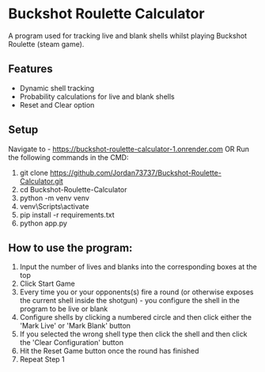 # Buckshot Roulette Calculator

A program used for tracking live and blank shells whilst playing Buckshot Roulette (steam game).

## Features
- Dynamic shell tracking
- Probability calculations for live and blank shells
- Reset and Clear option

## Setup
Navigate to - https://buckshot-roulette-calculator-1.onrender.com
OR
Run the following commands in the CMD:
1. git clone https://github.com/Jordan73737/Buckshot-Roulette-Calculator.git
2. cd Buckshot-Roulette-Calculator
3. python -m venv venv
4. venv\Scripts\activate
5. pip install -r requirements.txt
6. python app.py


## How to use the program:
1. Input the number of lives and blanks into the corresponding boxes at the top
2. Click Start Game
3. Every time you or your opponents(s) fire a round (or otherwise exposes the current shell inside the shotgun) - you configure the shell in the program to be live or blank
4. Configure shells by clicking a numbered circle and then click either the 'Mark Live' or 'Mark Blank' button
5. If you selected the wrong shell type then click the shell and then click the 'Clear Configuration' button
6. Hit the Reset Game button once the round has finished
7. Repeat Step 1


